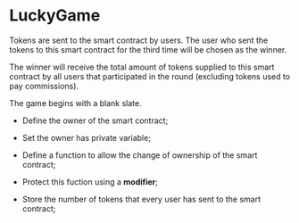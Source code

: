 # LuckyGame

Tokens are sent to the smart contract by users. The user who sent the tokens to this smart contract for the third time will be chosen as the winner.

The winner will receive the total amount of tokens supplied to this smart contract by all users that participated in the round (excluding tokens used to pay commissions).

The game begins with a blank slate.

- Define the owner of the smart contract;
- Set the owner has private variable;
- Define a function to allow the change of ownership of the smart contract;
- Protect this fuction using a **modifier**;

- Store the number of tokens that every user has sent to the smart contract;
